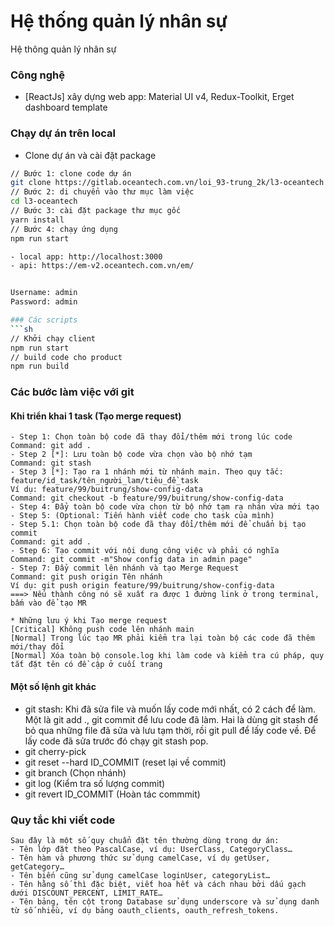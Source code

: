 # Hệ thống quản lý nhân sự
Hệ thông quản lý nhân sự

### Công nghệ
- [ReactJs] xây dựng web app: Material UI v4, Redux-Toolkit, Erget dashboard template

### Chạy dự án trên local

- Clone dự án và cài đặt package
```sh
// Bước 1: clone code dự án
git clone https://gitlab.oceantech.com.vn/loi_93-trung_2k/l3-oceantech
// Bước 2: di chuyển vào thư mục làm việc
cd l3-oceantech
// Bước 3: cài đặt package thư mục gốc
yarn install
// Bước 4: chạy ứng dụng
npm run start

- local app: http://localhost:3000
- api: https://em-v2.oceantech.com.vn/em/


Username: admin
Password: admin

### Các scripts 
```sh
// Khởi chạy client
npm run start
// build code cho product 
npm run build 
```

### Các bước làm việc với git
#### Khi triển khai 1 task (Tạo merge request)
```
- Step 1: Chọn toàn bộ code đã thay đổi/thêm mới trong lúc code
Command: git add .
- Step 2 [*]: Lưu toàn bộ code vừa chọn vào bộ nhớ tạm
Command: git stash
- Step 3 [*]: Tạo ra 1 nhánh mới từ nhánh main. Theo quy tắc: feature/id_task/tên_người_lam/tiêu_đề_task
Ví dụ: feature/99/buitrung/show-config-data
Command: git checkout -b feature/99/buitrung/show-config-data
- Step 4: Đẩy toàn bộ code vừa chọn từ bộ nhớ tạm ra nhán vừa mới tạo
- Step 5: (Optional: Tiến hành viết code cho task của mình)
- Step 5.1: Chọn toàn bộ code đã thay đổi/thêm mới để chuẩn bị tạo commit
Command: git add .
- Step 6: Tạo commit với nội dung công việc và phải có nghĩa
Command: git commit -m"Show config data in admin page"
- Step 7: Đẩy commit lên nhánh và tạo Merge Request 
Command: git push origin Tên nhánh
Ví dụ: git push origin feature/99/buitrung/show-config-data
===> Nếu thành công nó sẽ xuất ra được 1 đường link ở trong terminal, bấm vào để tạo MR

* Những lưu ý khi Tạo merge request
[Critical] Không push code lên nhánh main
[Normal] Trong lúc tạo MR phải kiểm tra lại toàn bộ các code đã thêm mới/thay đổi
[Normal] Xóa toàn bộ console.log khi làm code và kiểm tra cú pháp, quy tắt đặt tên có đề cập ở cuối trang
```

#### Một số lệnh git khác
- git stash: Khi đã sửa file và muốn lấy code mới nhất, có 2 cách để làm. Một là git add ., git commit để lưu code đã làm. Hai là dùng git stash để bỏ qua những file đã sửa và lưu tạm thời, rồi git pull để lấy code về. Để lấy code đã sửa trước đó chạy git stash pop.
- git cherry-pick 
- git reset --hard ID_COMMIT (reset lại về commit)
- git branch  (Chọn nhánh)
- git log   (Kiểm tra số lượng commit)
- git revert ID_COMMIT (Hoàn tác commmit)

### Quy tắc khi viết code
```
Sau đây là một số quy chuẩn đặt tên thường dùng trong dự án:
- Tên lớp đặt theo PascalCase, ví dụ: UserClass, CategoryClass…
- Tên hàm và phương thức sử dụng camelCase, ví dụ getUser, getCategory…
- Tên biến cũng sử dụng camelCase loginUser, categoryList…
- Tên hằng số thì đặc biệt, viết hoa hết và cách nhau bởi dấu gạch dưới DISCOUNT_PERCENT, LIMIT_RATE…
- Tên bảng, tên cột trong Database sử dụng underscore và sử dụng danh từ số nhiều, ví dụ bảng oauth_clients, oauth_refresh_tokens.
